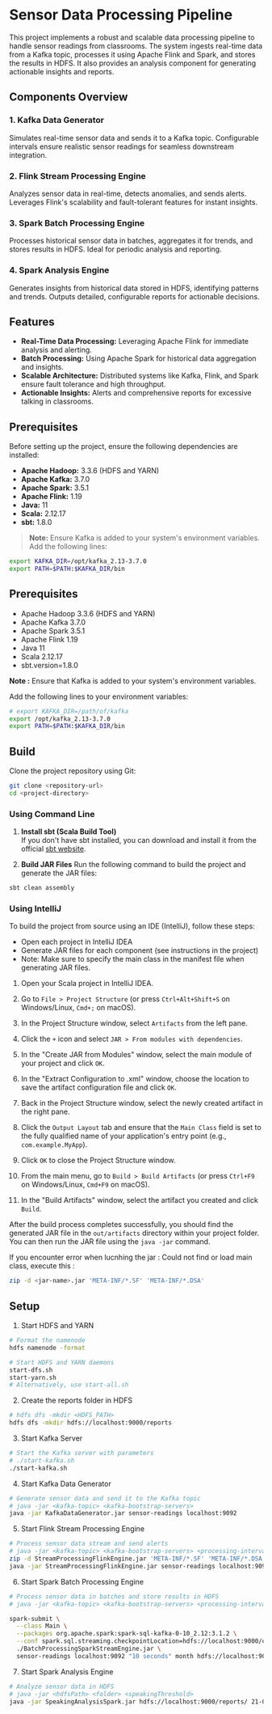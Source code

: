 # **Sensor Data Processing Pipeline**

This project implements a robust and scalable data processing pipeline to handle sensor readings from classrooms. The system ingests real-time data from a Kafka topic, processes it using Apache Flink and Spark, and stores the results in HDFS. It also provides an analysis component for generating actionable insights and reports.

## **Components Overview**

### **1. Kafka Data Generator**
Simulates real-time sensor data and sends it to a Kafka topic. Configurable intervals ensure realistic sensor readings for seamless downstream integration.

### **2. Flink Stream Processing Engine**
Analyzes sensor data in real-time, detects anomalies, and sends alerts. Leverages Flink's scalability and fault-tolerant features for instant insights.

### **3. Spark Batch Processing Engine**
Processes historical sensor data in batches, aggregates it for trends, and stores results in HDFS. Ideal for periodic analysis and reporting.

### **4. Spark Analysis Engine**
Generates insights from historical data stored in HDFS, identifying patterns and trends. Outputs detailed, configurable reports for actionable decisions.

## **Features**

- **Real-Time Data Processing:** Leveraging Apache Flink for immediate analysis and alerting.  
- **Batch Processing:** Using Apache Spark for historical data aggregation and insights.  
- **Scalable Architecture:** Distributed systems like Kafka, Flink, and Spark ensure fault tolerance and high throughput.  
- **Actionable Insights:** Alerts and comprehensive reports for excessive talking in classrooms.  

## **Prerequisites**

Before setting up the project, ensure the following dependencies are installed:

- **Apache Hadoop:** 3.3.6 (HDFS and YARN)  
- **Apache Kafka:** 3.7.0  
- **Apache Spark:** 3.5.1  
- **Apache Flink:** 1.19  
- **Java:** 11  
- **Scala:** 2.12.17  
- **sbt:** 1.8.0  

> **Note:** Ensure Kafka is added to your system's environment variables. Add the following lines:  

```bash
export KAFKA_DIR=/opt/kafka_2.13-3.7.0
export PATH=$PATH:$KAFKA_DIR/bin
```

## Prerequisites

- Apache Hadoop 3.3.6 (HDFS and YARN)
- Apache Kafka 3.7.0 
- Apache Spark 3.5.1
- Apache Flink 1.19
- Java 11
- Scala 2.12.17
- sbt.version=1.8.0

**Note :** Ensure that Kafka is added to your system's environment variables.

Add the following lines to your environment variables:

```sh
# export KAFKA_DIR=/path/of/kafka
export /opt/kafka_2.13-3.7.0
export PATH=$PATH:$KAFKA_DIR/bin
```


## Build

Clone the project repository using Git:

```bash
git clone <repository-url>
cd <project-directory>
```

### Using Command Line

1. **Install sbt (Scala Build Tool)**  
If you don't have sbt installed, you can download and install it from the official [sbt website](https://www.scala-sbt.org/).

2. **Build JAR Files**
Run the following command to build the project and generate the JAR files:
```bash
sbt clean assembly
```

### Using IntelliJ

To build the project from source using an IDE (IntelliJ), follow these steps:

- Open each project in IntelliJ IDEA
- Generate JAR files for each component (see instructions in the project)
- Note: Make sure to specify the main class in the manifest file when generating JAR files.

1. Open your Scala project in IntelliJ IDEA.

2. Go to `File > Project Structure` (or press `Ctrl+Alt+Shift+S` on Windows/Linux, `Cmd+;` on macOS).

3. In the Project Structure window, select `Artifacts` from the left pane.

4. Click the `+` icon and select `JAR > From modules with dependencies`.

5. In the "Create JAR from Modules" window, select the main module of your project and click `OK`.

6. In the "Extract Configuration to .xml" window, choose the location to save the artifact configuration file and click `OK`.

7. Back in the Project Structure window, select the newly created artifact in the right pane.

8. Click the `Output Layout` tab and ensure that the `Main Class` field is set to the fully qualified name of your application's entry point (e.g., `com.example.MyApp`).

9. Click `OK` to close the Project Structure window.

10. From the main menu, go to `Build > Build Artifacts` (or press `Ctrl+F9` on Windows/Linux, `Cmd+F9` on macOS).

11. In the "Build Artifacts" window, select the artifact you created and click `Build`.

After the build process completes successfully, you should find the generated JAR file in the `out/artifacts` directory within your project folder. You can then run the JAR file using the `java -jar` command.

If you encounter error when lucnhing the jar : Could not find or load main class, execute this : 

```sh
zip -d <jar-name>.jar 'META-INF/*.SF' 'META-INF/*.DSA'
```

## Setup

1. Start HDFS and YARN

```bash
# Format the namenode
hdfs namenode -format

# Start HDFS and YARN daemons
start-dfs.sh
start-yarn.sh
# Alternatively, use start-all.sh
```

2. Create the reports folder in HDFS

```bash
# hdfs dfs -mkdir <HDFS_PATH>
hdfs dfs -mkdir hdfs://localhost:9000/reports
```

3. Start Kafka Server
```bash
# Start the Kafka server with parameters
# ./start-kafka.sh
./start-kafka.sh
```

4. Start Kafka Data Generator
```bash
# Generate sensor data and send it to the Kafka topic
# java -jar <kafka-topic> <kafka-bootstrap-servers>
java -jar KafkaDataGenerator.jar sensor-readings localhost:9092
```

5. Start Flink Stream Processing Engine
```bash
# Process sensor data stream and send alerts
# java -jar <kafka-topic> <kafka-bootstrap-servers> <processing-interval> <alert-threshold> <url-alerting>
zip -d StreamProcessingFlinkEngine.jar 'META-INF/*.SF' 'META-INF/*.DSA'
java -jar StreamProcessingFlinkEngine.jar sensor-readings localhost:9092 50 "https://discord.com/api/webhooks/1240949326130184233/-xuBMqLD29xBkCbP28KC8OTln-7DVdt19lAhh9mD6lLgaGoERTDRSG7q3_N5RkQKedRA"
```

6. Start Spark Batch Processing Engine
```bash
# Process sensor data in batches and store results in HDFS
# java -jar <kafka-topic> <kafka-bootstrap-servers> <processing-interval> <storage-mode> <hdfs-base-path>

spark-submit \
  --class Main \
  --packages org.apache.spark:spark-sql-kafka-0-10_2.12:3.1.2 \
  --conf spark.sql.streaming.checkpointLocation=hdfs://localhost:9000/checkpoints \
  ./BatchProcessingSparkStreamEngine.jar \
  sensor-readings localhost:9092 "10 seconds" month hdfs://localhost:9000/reports
```


7. Start Spark Analysis Engine
```bash
# Analyze sensor data in HDFS
# java -jar <hdfsPath> <folder> <speakingThreshold>
java -jar SpeakingAnalysisSpark.jar hdfs://localhost:9000/reports/ 21-05-2024 45.0
```
